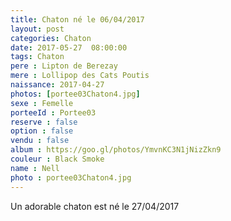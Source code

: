 ```yaml
---
title: Chaton né le 06/04/2017
layout: post
categories: Chaton
date: 2017-05-27  08:00:00
tags: Chaton
pere : Lipton de Berezay
mere : Lollipop des Cats Poutis
naissance: 2017-04-27
photos: [portee03Chaton4.jpg]
sexe : Femelle
porteeId : Portee03
reserve : false
option : false
vendu : false
album : https://goo.gl/photos/YmvnKC3N1jNizZkn9
couleur : Black Smoke
name : Nell
photo : portee03Chaton4.jpg
---
```


Un adorable chaton est né le 27/04/2017
